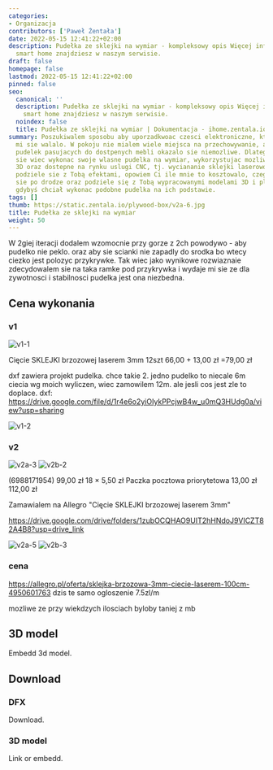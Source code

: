 ```yaml
---
categories:
- Organizacja
contributors: ['Paweł Żentała']
date: 2022-05-15 12:41:22+02:00
description: Pudełka ze sklejki na wymiar - kompleksowy opis Więcej informacji na
  smart home znajdziesz w naszym serwisie.
draft: false
homepage: false
lastmod: 2022-05-15 12:41:22+02:00
pinned: false
seo:
  canonical: ''
  description: Pudełka ze sklejki na wymiar - kompleksowy opis Więcej informacji na
    smart home znajdziesz w naszym serwisie.
  noindex: false
  title: Pudełka ze sklejki na wymiar | Dokumentacja - ihome.zentala.io
summary: Poszukiwalem sposobu aby uporzadkwoac czesci elektroniczne, ktorych sporo
  mi sie walalo. W pokoju nie mialem wiele miejsca na przechowywanie, a znalezeinie
  pudelek pasujacych do dostpenych mebli okazalo sie niemozliwe. Dlatego zdecydowalem
  sie wiec wykonac swoje wlasne pudelka na wymiar, wykorzystujac mozliwosci modeleowania
  3D oraz dostepne na rynku uslugi CNC, tj. wyciananie sklejki laserowo. W tym artykule
  podziele sie z Tobą efektami, opowiem Ci ile mnie to kosztowalo, czego nauczylem
  sie po drodze oraz podziele się z Tobą wypracowanymi modelami 3D i plikami DFX,
  gdybyś chciał wykonac podobne pudelka na ich podstawie.
tags: []
thumb: https://static.zentala.io/plywood-box/v2a-6.jpg
title: Pudełka ze sklejki na wymiar
weight: 50
---
```




<zdjecie w szafce>

W 2giej iteracji dodalem wzomocnie przy gorze z 2ch powodywo - aby pudelko nie peklo. oraz aby sie scianki nie zapadly do srodka bo wtecy ciezko jest polozyc przykrywke. Tak wiec jako wynikowe rozwiaznaie zdecydowalem sie na taka ramke pod przykrywka i wydaje mi sie ze dla zywotnosci i stabilnosci pudelka jest ona niezbedna.

## Cena wykonania

### v1
![v1-1](https://static.zentala.io/plywood-box/v1-1.png)


Cięcie SKLEJKI brzozowej laserem 3mm
12szt
66,00 + 13,00 zł =79,00 zł

dxf zawiera projekt pudelka. chce takie 2. jedno pudelko to niecale 6m ciecia wg moich wyliczen, wiec zamowilem 12m. ale jesli cos jest zle to doplace. dxf: https://drive.google.com/file/d/1r4e6o2yiOIykPPcjwB4w_u0mQ3HUdg0a/view?usp=sharing

![v1-2](https://static.zentala.io/plywood-box/v1-2.png)


### v2

![v2a-3](https://static.zentala.io/plywood-box/v2a-3.png)
![v2b-2](https://static.zentala.io/plywood-box/v2b-2.png)

(6988171954)	99,00 zł
18 × 5,50 zł
Paczka pocztowa priorytetowa	13,00 zł
112,00 zł

Zamawialem na Allegro "Cięcie SKLEJKI brzozowej laserem 3mm"


https://drive.google.com/drive/folders/1zubOCQHAO9UIT2hHNdoJ9VICZT82A4B8?usp=drive_link



![v2a-5](https://static.zentala.io/plywood-box/v2a-5.png)
![v2b-3](https://static.zentala.io/plywood-box/v2b-3.png)

### cena

https://allegro.pl/oferta/sklejka-brzozowa-3mm-ciecie-laserem-100cm-4950601763
dzis te samo ogloszenie 7.5zl/m

mozliwe ze przy wiekdzych ilosciach byloby taniej z mb

## 3D model

Embedd 3d model.

## Download

### DFX

Download.

### 3D model

Link or embedd.


